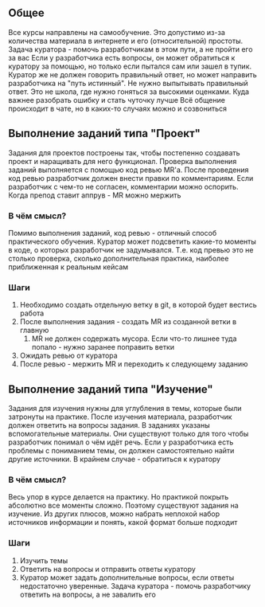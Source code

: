 ## Общее
Все курсы направлены на самообучение. Это допустимо из-за количества материала в интернете и его (относительной) простоты. Задача куратора - помочь разработчикам в этом пути, а не пройти его за вас
Если у разработчика есть вопросы, он может обратиться к куратору за помощью, но только если пытался сам или зашел в тупик. Куратор же не должен говорить правильный ответ, но может направить разработчика на "путь истинный". Не нужно выпытывать правильный ответ. Это не школа, где нужно гоняться за высокими оценками. Куда важнее разобрать ошибку и стать чуточку лучше
Всё общение происходит в чате, но в каких-то случаях можно и созвониться
## Выполнение заданий типа "Проект"
Задания для проектов построены так, чтобы постепенно создавать проект и наращивать для него функционал. Проверка выполнения заданий выполняется с помощью код ревью MR'а. После проведения код ревью разработчик должен внести правки по комментариям. Если разработчик с чем-то не согласен, комментарии можно оспорить. Когда препод ставит аппрув - MR можно мержить
### В чём смысл?
Помимо выполнения заданий, код ревью - отличный способ практического обучения. Куратор может подсветить какие-то моменты в коде, о которых разработчик не задумывался. Т.е. код превью это не столько проверка, сколько дополнительная практика, наиболее приближенная к реальным кейсам
### Шаги
1. Необходимо создать отдельную ветку в git, в которой будет вестись работа
2. После выполнения задания - создать MR из созданной ветки в главную
	1. MR не должен содержать мусора. Если что-то лишнее туда попало - нужно заранее поправить ветки
3. Ожидать ревью от куратора
4. После ревью - мержить MR и переходить к следующему заданию
## Выполнение заданий типа "Изучение"
Задания для изучения нужны для углубления в темы, которые были затронуты на практике. После изучения материала, разработчик должен ответить на вопросы задания. В заданиях указаны вспомогательные материалы. Они существуют только для того чтобы разработчик понимал о чём идёт речь. Если у разработчика есть проблемы с пониманием темы, он должен самостоятельно найти другие источники. В крайнем случае - обратиться к куратору
### В чём смысл?
Весь упор в курсе делается на практику. Но практикой покрыть абсолютно все моменты сложно. Поэтому существуют задания на изучение. Из других плюсов, можно набрать неплохой набор источников информации и понять, какой формат больше подходит
### Шаги
1. Изучить темы
2. Ответить на вопросы и отправить ответы куратору
3. Куратор может задать дополнительные вопросы, если ответы недостаточно уверенные. Задача куратора - помочь разработчику ответить на вопросы, а не завалить его